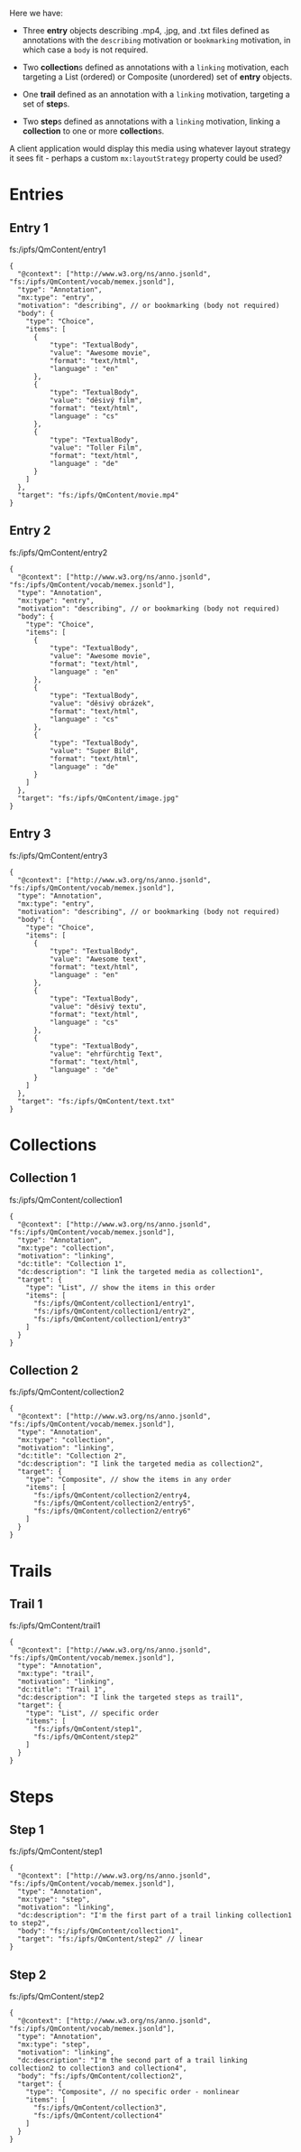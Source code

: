 
Here we have: 

- Three **entry** objects describing .mp4, .jpg, and .txt files defined as annotations with the `describing` motivation or `bookmarking` motivation, in which case a `body` is not required.

- Two **collection**s defined as annotations with a `linking` motivation, each targeting a List (ordered) or Composite (unordered) set of **entry** objects.

- One **trail** defined as an annotation with a `linking` motivation, targeting a set of **step**s. 

- Two **step**s defined as annotations with a `linking` motivation, linking a **collection** to one or more **collection**s.

A client application would display this media using whatever layout strategy it sees fit - perhaps a custom `mx:layoutStrategy` property could be used?

# Entries

## Entry 1
fs:/ipfs/QmContent/entry1

```
{
  "@context": ["http://www.w3.org/ns/anno.jsonld", "fs:/ipfs/QmContent/vocab/memex.jsonld"],
  "type": "Annotation",
  "mx:type": "entry",
  "motivation": "describing", // or bookmarking (body not required)
  "body": {
    "type": "Choice",
    "items": [
      {
          "type": "TextualBody",
          "value": "Awesome movie",
          "format": "text/html",
          "language" : "en"
      },
      {
          "type": "TextualBody",
          "value": "děsivý film",
          "format": "text/html",
          "language" : "cs"
      },
      {
          "type": "TextualBody",
          "value": "Toller Film",
          "format": "text/html",
          "language" : "de"
      }
    ]
  },
  "target": "fs:/ipfs/QmContent/movie.mp4"
}
```

## Entry 2
fs:/ipfs/QmContent/entry2

```
{
  "@context": ["http://www.w3.org/ns/anno.jsonld", "fs:/ipfs/QmContent/vocab/memex.jsonld"],
  "type": "Annotation",
  "mx:type": "entry",
  "motivation": "describing", // or bookmarking (body not required)
  "body": {
    "type": "Choice",
    "items": [
      {
          "type": "TextualBody",
          "value": "Awesome movie",
          "format": "text/html",
          "language" : "en"
      },
      {
          "type": "TextualBody",
          "value": "děsivý obrázek",
          "format": "text/html",
          "language" : "cs"
      },
      {
          "type": "TextualBody",
          "value": "Super Bild",
          "format": "text/html",
          "language" : "de"
      }
    ]
  },
  "target": "fs:/ipfs/QmContent/image.jpg"
}
```

## Entry 3
fs:/ipfs/QmContent/entry3

```
{
  "@context": ["http://www.w3.org/ns/anno.jsonld", "fs:/ipfs/QmContent/vocab/memex.jsonld"],
  "type": "Annotation",
  "mx:type": "entry",
  "motivation": "describing", // or bookmarking (body not required)
  "body": {
    "type": "Choice",
    "items": [
      {
          "type": "TextualBody",
          "value": "Awesome text",
          "format": "text/html",
          "language" : "en"
      },
      {
          "type": "TextualBody",
          "value": "děsivý textu",
          "format": "text/html",
          "language" : "cs"
      },
      {
          "type": "TextualBody",
          "value": "ehrfürchtig Text",
          "format": "text/html",
          "language" : "de"
      }
    ]
  },
  "target": "fs:/ipfs/QmContent/text.txt"
}
```

# Collections

## Collection 1
fs:/ipfs/QmContent/collection1

```
{
  "@context": ["http://www.w3.org/ns/anno.jsonld", "fs:/ipfs/QmContent/vocab/memex.jsonld"],
  "type": "Annotation",
  "mx:type": "collection",
  "motivation": "linking",
  "dc:title": "Collection 1",
  "dc:description": "I link the targeted media as collection1",
  "target": {
    "type": "List", // show the items in this order
    "items": [
      "fs:/ipfs/QmContent/collection1/entry1",
      "fs:/ipfs/QmContent/collection1/entry2",
      "fs:/ipfs/QmContent/collection1/entry3"
    ]
  }
}
```

## Collection 2
fs:/ipfs/QmContent/collection2

```
{
  "@context": ["http://www.w3.org/ns/anno.jsonld", "fs:/ipfs/QmContent/vocab/memex.jsonld"],
  "type": "Annotation",
  "mx:type": "collection",
  "motivation": "linking",
  "dc:title": "Collection 2",
  "dc:description": "I link the targeted media as collection2",
  "target": {
    "type": "Composite", // show the items in any order
    "items": [
      "fs:/ipfs/QmContent/collection2/entry4,
      "fs:/ipfs/QmContent/collection2/entry5",
      "fs:/ipfs/QmContent/collection2/entry6"
    ]
  }
}
```

# Trails

## Trail 1
fs:/ipfs/QmContent/trail1

```
{
  "@context": ["http://www.w3.org/ns/anno.jsonld", "fs:/ipfs/QmContent/vocab/memex.jsonld"],
  "type": "Annotation",
  "mx:type": "trail",
  "motivation": "linking",
  "dc:title": "Trail 1",
  "dc:description": "I link the targeted steps as trail1",
  "target": {
    "type": "List", // specific order
    "items": [
      "fs:/ipfs/QmContent/step1",
      "fs:/ipfs/QmContent/step2"
    ]
  }
}
```

# Steps

## Step 1
fs:/ipfs/QmContent/step1

```
{
  "@context": ["http://www.w3.org/ns/anno.jsonld", "fs:/ipfs/QmContent/vocab/memex.jsonld"],
  "type": "Annotation",
  "mx:type": "step",
  "motivation": "linking",
  "dc:description": "I'm the first part of a trail linking collection1 to step2",
  "body": "fs:/ipfs/QmContent/collection1",
  "target": "fs:/ipfs/QmContent/step2" // linear
}
```

## Step 2
fs:/ipfs/QmContent/step2

```
{
  "@context": ["http://www.w3.org/ns/anno.jsonld", "fs:/ipfs/QmContent/vocab/memex.jsonld"],
  "type": "Annotation",
  "mx:type": "step",
  "motivation": "linking",
  "dc:description": "I'm the second part of a trail linking collection2 to collection3 and collection4",
  "body": "fs:/ipfs/QmContent/collection2",
  "target": {
    "type": "Composite", // no specific order - nonlinear
    "items": [
      "fs:/ipfs/QmContent/collection3",
      "fs:/ipfs/QmContent/collection4"
    ]
  }
}
```